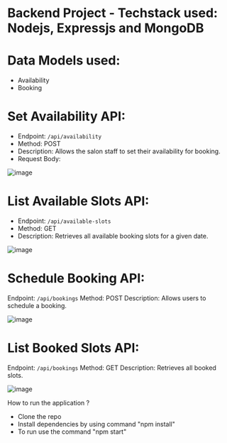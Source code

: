 # Backend Project - Techstack used: Nodejs, Expressjs and MongoDB

# Data Models used:
- Availability
- Booking

# Set Availability API:
- Endpoint: `/api/availability`
- Method: POST
- Description: Allows the salon staff to set their availability for booking.
- Request Body:

![image](https://github.com/Moumita2002/Book/assets/102172188/34c06578-285c-4675-907e-d0450b3cc5e1)

# List Available Slots API:
- Endpoint: `/api/available-slots`
- Method: GET
- Description: Retrieves all available booking slots for a given date.


![image](https://github.com/Moumita2002/Book/assets/102172188/96633753-ba4f-4f6f-972c-61bef56c2709)

# Schedule Booking API:
Endpoint: `/api/bookings`
Method: POST
Description: Allows users to schedule a booking. 

![image](https://github.com/Moumita2002/Book/assets/102172188/c7485061-0093-47a7-9ca7-ac2466fc7763)

# List Booked Slots API:
Endpoint: `/api/bookings`
Method: GET
Description: Retrieves all booked slots.

![image](https://github.com/Moumita2002/Book/assets/102172188/68ac7b85-3be3-4c1d-befa-4229ef4d13b4)


How to run the application ?
- Clone the repo
- Install dependencies  by using command "npm install"
- To run use the command "npm start"
